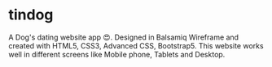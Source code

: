 # tindog
A Dog's dating website app 😍.
Designed in Balsamiq Wireframe and created with HTML5, CSS3, Advanced CSS, Bootstrap5. This website works well in different screens like Mobile phone, Tablets and Desktop.
